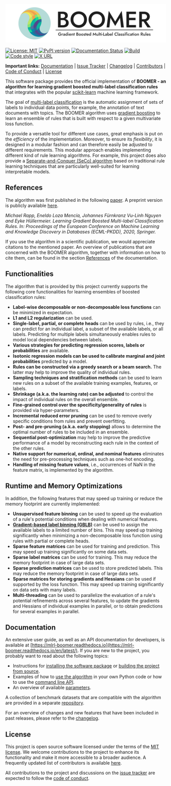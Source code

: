 <p align="center">
  <picture>
    <source media="(prefers-color-scheme: dark)" srcset="assets/logo_dark.svg">
    <source media="(prefers-color-scheme: light)" srcset="assets/logo_light.svg">
    <img alt="BOOMER - Gradient Boosted Multi-Label Classification Rules" src="assets/logo_light.svg">
  </picture>
</p>

[![License: MIT](https://img.shields.io/badge/License-MIT-yellow.svg)](https://opensource.org/licenses/MIT) [![PyPI version](https://badge.fury.io/py/mlrl-boomer.svg)](https://badge.fury.io/py/mlrl-boomer) [![Documentation Status](https://readthedocs.org/projects/mlrl-boomer/badge/?version=latest)](https://mlrl-boomer.readthedocs.io/en/latest/?badge=latest) [![Build](https://github.com/mrapp-ke/MLRL-Boomer/actions/workflows/test_build.yml/badge.svg)](https://github.com/mrapp-ke/MLRL-Boomer/actions/workflows/test_build.yml) [![Code style](https://github.com/mrapp-ke/MLRL-Boomer/actions/workflows/test_format.yml/badge.svg)](https://github.com/mrapp-ke/MLRL-Boomer/actions/workflows/test_format.yml) [![X URL](https://img.shields.io/twitter/url?label=Follow&style=social&url=https%3A%2F%2Ftwitter.com%2FBOOMER_ML)](https://twitter.com/BOOMER_ML)

**Important links:** [Documentation](https://mlrl-boomer.readthedocs.io/en/latest/) | [Issue Tracker](https://github.com/mrapp-ke/MLRL-Boomer/issues) | [Changelog](https://mlrl-boomer.readthedocs.io/en/latest/misc/CHANGELOG.html) | [Contributors](https://mlrl-boomer.readthedocs.io/en/latest/misc/CONTRIBUTORS.html) | [Code of Conduct](https://mlrl-boomer.readthedocs.io/en/latest/misc/CODE_OF_CONDUCT.html) | [License](https://mlrl-boomer.readthedocs.io/en/latest/misc/LICENSE.html)

This software package provides the official implementation of **BOOMER - an algorithm for learning gradient boosted multi-label classification rules** that integrates with the popular [scikit-learn](https://scikit-learn.org) machine learning framework.

The goal of [multi-label classification](https://en.wikipedia.org/wiki/Multi-label_classification) is the automatic assignment of sets of labels to individual data points, for example, the annotation of text documents with topics. The BOOMER algorithm uses [gradient boosting](https://en.wikipedia.org/wiki/Gradient_boosting) to learn an ensemble of rules that is built with respect to a given multivariate loss function.

To provide a versatile tool for different use cases, great emphasis is put on the *efficiency* of the implementation. Moreover, to ensure its *flexibility*, it is designed in a modular fashion and can therefore easily be adjusted to different requirements. This modular approach enables implementing different kind of rule learning algorithms. For example, this project does also provide a [Separate-and-Conquer (SeCo) algorithm](https://mlrl-boomer.readthedocs.io/en/latest/user_guide/seco/index.html) based on traditional rule learning techniques that are particularly well-suited for learning interpretable models.

## References

The algorithm was first published in the following [paper](https://doi.org/10.1007/978-3-030-67664-3_8). A preprint version is publicly available [here](https://arxiv.org/pdf/2006.13346.pdf).

*Michael Rapp, Eneldo Loza Mencía, Johannes Fürnkranz Vu-Linh Nguyen and Eyke Hüllermeier. Learning Gradient Boosted Multi-label Classification Rules. In: Proceedings of the European Conference on Machine Learning and Knowledge Discovery in Databases (ECML-PKDD), 2020, Springer.*

If you use the algorithm in a scientific publication, we would appreciate citations to the mentioned paper. An overview of publications that are concerned with the BOOMER algorithm, together with information on how to cite them, can be found in the section [References](https://mlrl-boomer.readthedocs.io/en/latest/misc/references.html) of the documentation.

## Functionalities

The algorithm that is provided by this project currently supports the following core functionalities for learning ensembles of boosted classification rules:

- **Label-wise decomposable or non-decomposable loss functions** can be minimized in expectation.
- **L1 and L2 regularization** can be used.
- **Single-label, partial, or complete heads** can be used by rules, i.e., they can predict for an individual label, a subset of the available labels, or all labels. Predicting for multiple labels simultaneously enables rules to model local dependencies between labels.
- **Various strategies for predicting regression scores, labels or probabilities** are available.
- **Isotonic regression models can be used to calibrate marginal and joint probabilities** predicted by a model.
- **Rules can be constructed via a greedy search or a beam search.** The latter may help to improve the quality of individual rules.
- **Sampling techniques and stratification methods** can be used to learn new rules on a subset of the available training examples, features, or labels.
- **Shrinkage (a.k.a. the learning rate) can be adjusted** to control the impact of individual rules on the overall ensemble.
- **Fine-grained control over the specificity/generality of rules** is provided via hyper-parameters.
- **Incremental reduced error pruning** can be used to remove overly specific conditions from rules and prevent overfitting.
- **Post- and pre-pruning (a.k.a. early stopping)** allows to determine the optimal number of rules to be included in an ensemble.
- **Sequential post-optimization** may help to improve the predictive performance of a model by reconstructing each rule in the context of the other rules.
- **Native support for numerical, ordinal, and nominal features** eliminates the need for pre-processing techniques such as one-hot encoding.
- **Handling of missing feature values**, i.e., occurrences of NaN in the feature matrix, is implemented by the algorithm.

## Runtime and Memory Optimizations

In addition, the following features that may speed up training or reduce the memory footprint are currently implemented:

- **Unsupervised feature binning** can be used to speed up the evaluation of a rule's potential conditions when dealing with numerical features.
- **[Gradient-based label binning (GBLB)](https://arxiv.org/pdf/2106.11690.pdf)** can be used to assign the available labels to a limited number of bins. This may speed up training significantly when minimizing a non-decomposable loss function using rules with partial or complete heads.
- **Sparse feature matrices** can be used for training and prediction. This may speed up training significantly on some data sets.
- **Sparse label matrices** can be used for training. This may reduce the memory footprint in case of large data sets.
- **Sparse prediction matrices** can be used to store predicted labels. This may reduce the memory footprint in case of large data sets.
- **Sparse matrices for storing gradients and Hessians** can be used if supported by the loss function. This may speed up training significantly on data sets with many labels.
- **Multi-threading** can be used to parallelize the evaluation of a rule's potential refinements across several features, to update the gradients and Hessians of individual examples in parallel, or to obtain predictions for several examples in parallel.

## Documentation

An extensive user guide, as well as an API documentation for developers, is available at [https://mlrl-boomer.readthedocs.io](https://mlrl-boomer.readthedocs.io/en/latest/). If you are new to the project, you probably want to read about the following topics:

- Instructions for [installing the software package](https://mlrl-boomer.readthedocs.io/en/latest/quickstart/installation.html) or [building the project from source](https://mlrl-boomer.readthedocs.io/en/latest/developer_guide/compilation.html).
- Examples of how to [use the algorithm](https://mlrl-boomer.readthedocs.io/en/latest/quickstart/usage.html) in your own Python code or how to use the [command line API](https://mlrl-boomer.readthedocs.io/en/latest/quickstart/testbed.html).
- An overview of available [parameters](https://mlrl-boomer.readthedocs.io/en/latest/user_guide/boosting/parameters.html).

A collection of benchmark datasets that are compatible with the algorithm are provided in a separate [repository](https://github.com/mrapp-ke/Boomer-Datasets).

For an overview of changes and new features that have been included in past releases, please refer to the [changelog](https://mlrl-boomer.readthedocs.io/en/latest/misc/CHANGELOG.html).

## License

This project is open source software licensed under the terms of the [MIT license](https://mlrl-boomer.readthedocs.io/en/latest/misc/LICENSE.html). We welcome contributions to the project to enhance its functionality and make it more accessible to a broader audience. A frequently updated list of contributors is available [here](https://mlrl-boomer.readthedocs.io/en/latest/misc/CONTRIBUTORS.html).

All contributions to the project and discussions on the [issue tracker](https://github.com/mrapp-ke/MLRL-Boomer/issues) are expected to follow the [code of conduct](https://mlrl-boomer.readthedocs.io/en/latest/misc/CODE_OF_CONDUCT.html).
